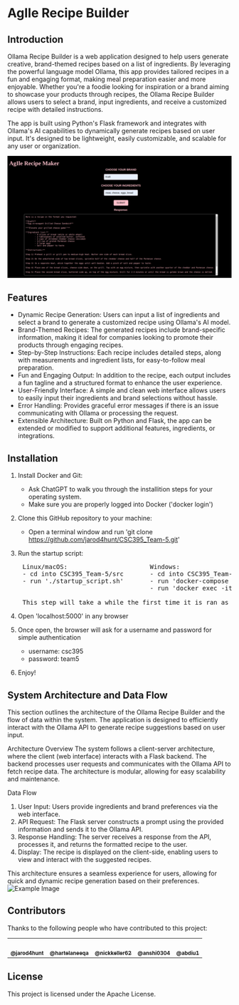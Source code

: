 # AgIle Recipe Builder

## Introduction
Ollama Recipe Builder is a web application designed to help users generate creative, brand-themed recipes based on a list of ingredients. By leveraging the powerful language model Ollama, this app provides tailored recipes in a fun and engaging format, making meal preparation easier and more enjoyable. Whether you're a foodie looking for inspiration or a brand aiming to showcase your products through recipes, the Ollama Recipe Builder allows users to select a brand, input ingredients, and receive a customized recipe with detailed instructions.

The app is built using Python's Flask framework and integrates with Ollama's AI capabilities to dynamically generate recipes based on user input. It's designed to be lightweight, easily customizable, and scalable for any user or organization.

![Example Image](example_output.png)

## Features
- Dynamic Recipe Generation: Users can input a list of ingredients and select a brand to generate a customized recipe using Ollama's AI model.
- Brand-Themed Recipes: The generated recipes include brand-specific information, making it ideal for companies looking to promote their products through engaging recipes.
- Step-by-Step Instructions: Each recipe includes detailed steps, along with measurements and ingredient lists, for easy-to-follow meal preparation.
- Fun and Engaging Output: In addition to the recipe, each output includes a fun tagline and a structured format to enhance the user experience.
- User-Friendly Interface: A simple and clean web interface allows users to easily input their ingredients and brand selections without hassle.
- Error Handling: Provides graceful error messages if there is an issue communicating with Ollama or processing the request.
- Extensible Architecture: Built on Python and Flask, the app can be extended or modified to support additional features, ingredients, or integrations.

## Installation
1) Install Docker and Git:
    - Ask ChatGPT to walk you through the installition steps for your operating system.
    - Make sure you are properly logged into Docker ('docker login')
    
2) Clone this GitHub repository to your machine:
    - Open a terminal window and run 'git clone https://github.com/jarod4hunt/CSC395_Team-5.git'

3) Run the startup script:         
<pre>
    Linux/macOS:                      Windows:                                          
    - cd into CSC395_Team-5/src       - cd into CSC395_Team-5/src
    - run './startup_script.sh'       - run 'docker-compose up --build -d'
                                      - run 'docker exec -it src-ollama-1 ollama run llama3' 
    
    This step will take a while the first time it is ran as the AI model is several GBs of data.
</pre>

4) Open 'localhost:5000' in any browser

5) Once open, the browser will ask for a username and password for simple authentication
    - username: csc395 
    - password: team5 
   

7) Enjoy!

## System Architecture and Data Flow
This section outlines the architecture of the Ollama Recipe Builder and the flow of data within the system. The application is designed to efficiently interact with the Ollama API to generate recipe suggestions based on user input.

Architecture Overview
The system follows a client-server architecture, where the client (web interface) interacts with a Flask backend. The backend processes user requests and communicates with the Ollama API to fetch recipe data. The architecture is modular, allowing for easy scalability and maintenance.

Data Flow
1.  User Input: Users provide ingredients and brand preferences via the web interface.
2. API Request: The Flask server constructs a prompt using the provided information and sends it to the Ollama API.
3. Response Handling: The server receives a response from the API, processes it, and returns the formatted recipe to the user.
4. Display: The recipe is displayed on the client-side, enabling users to view and interact with the suggested recipes.


This architecture ensures a seamless experience for users, allowing for quick and dynamic recipe generation based on their preferences.
![Example Image](data_flow.png)


## Contributors
Thanks to the following people who have contributed to this project:
<table>
  <tr>
    <td align="center"><a href="https://github.com/jarod4hunt"><img src="https://avatars.githubusercontent.com/jarod4hunt" width="100px;" alt=""/><br /><sub><b>@jarod4hunt</b></sub></a></td>
    <td align="center"><a href="https://github.com/hartelaneeqa"><img src="https://avatars.githubusercontent.com/hartelaneeqa" width="100px;" alt=""/><br /><sub><b>@hartelaneeqa</b></sub></a></td>
    <td align="center"><a href="https://github.com/nickkeller62"><img src="https://avatars.githubusercontent.com/nickkeller62" width="100px;" alt=""/><br /><sub><b>@nickkeller62</b></sub></a></td>
    <td align="center"><a href="https://github.com/anshi0304"><img src="https://avatars.githubusercontent.com/anshi0304" width="100px;" alt=""/><br /><sub><b>@anshi0304</b></sub></a></td>
    <td align="center"><a href="https://github.com/abdiu1"><img src="https://avatars.githubusercontent.com/abdiu1" width="100px;" alt=""/><br /><sub><b>@abdiu1</b></sub></a></td>
  </tr>
</table>

## License
This project is licensed under the Apache License.
